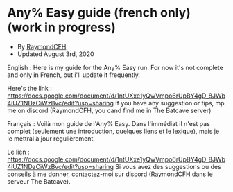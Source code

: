 # Any% Easy guide (french only) (work in progress)
- By [RaymondCFH](https://www.speedrun.com/user/RaymondCFH)
- Updated August 3rd, 2020

English :
Here is my guide for the Any% Easy run. For now it's not complete and only in French, but i'll update it frequently.

Here's the link : https://docs.google.com/document/d/1ntUXxe1yQwVmpo6rUpBY4gD_8JWb4iUZ1NDzCiWzBvc/edit?usp=sharing
If you have any suggestion or tips, mp me on discord (RaymondCFH, you cand find me in The Batcave server)

Français :
Voilà mon guide de l'Any% Easy. Dans l'immédiat il n'est pas complet (seulement une introduction, quelques liens et le lexique), mais je le mettrai à jour régulièrement.

Le lien : https://docs.google.com/document/d/1ntUXxe1yQwVmpo6rUpBY4gD_8JWb4iUZ1NDzCiWzBvc/edit?usp=sharing
Si vous avez des suggestions ou des conseils à me donner, contactez-moi sur discord (RaymondCFH dans le serveur The Batcave).